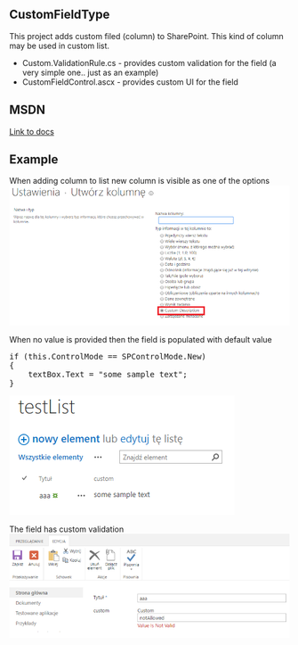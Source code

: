 ## CustomFieldType

This project adds custom filed (column) to SharePoint. This kind of column may be used in custom list. 
- Custom.ValidationRule.cs - provides custom validation for the field (a very simple one.. just as an example)
- CustomFieldControl.ascx - provides custom UI for the field

## MSDN

[Link to docs](https://docs.microsoft.com/en-us/previous-versions/office/developer/sharepoint-2010/gg132914(v%3doffice.14))

## Example

When adding column to list new column is visible as one of the options
![Create Column](../../../Images/CustomFieldTypeScreen3.png)

When no value is provided then the field is populated with default value
<pre>
if (this.ControlMode == SPControlMode.New)
{
    textBox.Text = "some sample text";
}
</pre>
![Create Column](../../../Images/CustomFieldTypeScreen2.png)

The field has custom validation 
![Create Column](../../../Images/CustomFieldTypeScreen1.png)
